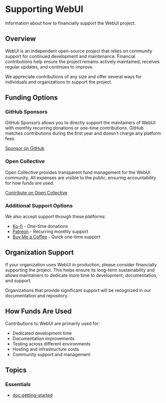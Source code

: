 # Supporting WebUI

Information about how to financially support the WebUI project.

## Overview

WebUI is an independent open-source project that relies on community support for continued development and maintenance. Financial contributions help ensure the project remains actively maintained, receives regular updates, and continues to improve.

We appreciate contributions of any size and offer several ways for individuals and organizations to support the project.

## Funding Options

### GitHub Sponsors

GitHub Sponsors allows you to directly support the maintainers of WebUI with monthly recurring donations or one-time contributions. GitHub matches contributions during the first year and doesn't charge any platform fees.

[Sponsor on GitHub](https://github.com/sponsors/maclong9)

### Open Collective

Open Collective provides transparent fund management for the WebUI community. All expenses are visible to the public, ensuring accountability for how funds are used.

[Contribute on Open Collective](https://opencollective.com/web-ui)

### Additional Support Options

We also accept support through these platforms:

- [Ko-fi](https://ko-fi.com/maclong9) - One-time donations
- [Patreon](https://patreon.com/maclong9) - Recurring monthly support
- [Buy Me a Coffee](https://www.buymeacoffee.com/maclong9) - Quick one-time support

## Organization Support

If your organization uses WebUI in production, please consider financially supporting the project. This helps ensure its long-term sustainability and allows maintainers to dedicate more time to development, documentation, and support.

Organizations that provide significant support will be recognized in our documentation and repository.

## How Funds Are Used

Contributions to WebUI are primarily used for:

- Dedicated development time
- Documentation improvements
- Testing across different environments
- Hosting and infrastructure costs
- Community support and management

## Topics

### Essentials

- <doc:getting-started>
